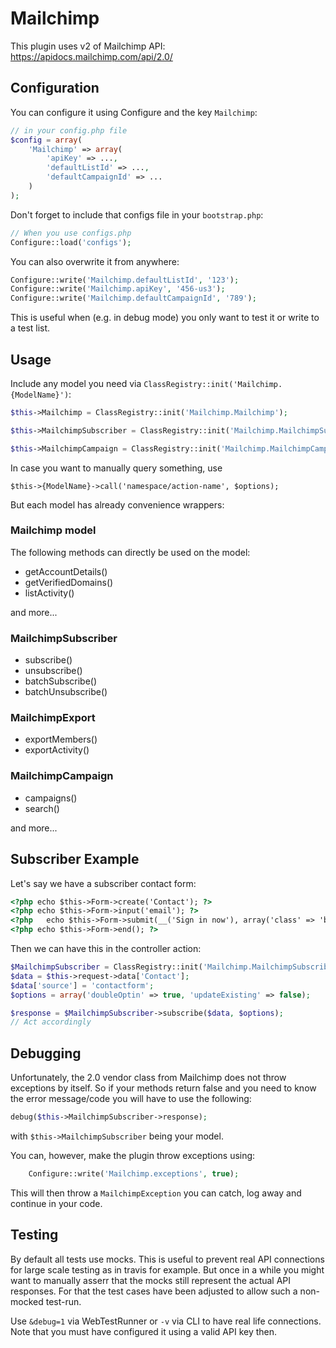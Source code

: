 # Mailchimp
This plugin uses v2 of Mailchimp API: https://apidocs.mailchimp.com/api/2.0/


## Configuration
You can configure it using Configure and the key `Mailchimp`:
```php
// in your config.php file
$config = array(
	'Mailchimp' => array(
		'apiKey' => ...,
		'defaultListId' => ...,
		'defaultCampaignId' => ...
	)
);
```

Don't forget to include that configs file in your `bootstrap.php`:
```php
// When you use configs.php
Configure::load('configs');
```

You can also overwrite it from anywhere:
```php
Configure::write('Mailchimp.defaultListId', '123');
Configure::write('Mailchimp.apiKey', '456-us3');
Configure::write('Mailchimp.defaultCampaignId', '789');
```
This is useful when (e.g. in debug mode) you only want to test it or write
to a test list.


## Usage
Include any model you need via `ClassRegistry::init('Mailchimp.{ModelName}')`:
```php
$this->Mailchimp = ClassRegistry::init('Mailchimp.Mailchimp');

$this->MailchimpSubscriber = ClassRegistry::init('Mailchimp.MailchimpSubscriber');

$this->MailchimpCampaign = ClassRegistry::init('Mailchimp.MailchimpCampaign');
```

In case you want to manually query something, use
```
$this->{ModelName}->call('namespace/action-name', $options);
```
But each model has already convenience wrappers:

### Mailchimp model
The following methods can directly be used on the model:
- getAccountDetails()
- getVerifiedDomains()
- listActivity()

and more...

### MailchimpSubscriber
- subscribe()
- unsubscribe()
- batchSubscribe()
- batchUnsubscribe()

### MailchimpExport
- exportMembers()
- exportActivity()

### MailchimpCampaign
- campaigns()
- search()

and more...


## Subscriber Example
Let's say we have a subscriber contact form:
```html
<?php echo $this->Form->create('Contact'); ?>
<?php echo $this->Form->input('email'); ?>
<?php	echo $this->Form->submit(__('Sign in now'), array('class' => 'btn btn-primary')); ?>
<?php echo $this->Form->end(); ?>
```

Then we can have this in the controller action:
```php
$MailchimpSubscriber = ClassRegistry::init('Mailchimp.MailchimpSubscriber');
$data = $this->request->data['Contact'];
$data['source'] = 'contactform';
$options = array('doubleOptin' => true, 'updateExisting' => false);

$response = $MailchimpSubscriber->subscribe($data, $options);
// Act accordingly
```


## Debugging

Unfortunately, the 2.0 vendor class from Mailchimp does not throw exceptions by itself. So if your methods return false and you need to know
the error message/code you will have to use the following:
```php
debug($this->MailchimpSubscriber->response);
```
with `$this->MailchimpSubscriber` being your model.

You can, however, make the plugin throw exceptions using:
```php
	Configure::write('Mailchimp.exceptions', true);
```
This will then throw a `MailchimpException` you can catch, log away and continue in your code.

## Testing
By default all tests use mocks. This is useful to prevent real API connections for large scale testing as
in travis for example.
But once in a while you might want to manually asserr that the mocks still represent the actual API responses.
For that the test cases have been adjusted to allow such a non-mocked test-run.

Use `&debug=1` via WebTestRunner or `-v` via CLI to have real life connections. Note that you must
have configured it using a valid API key then.
